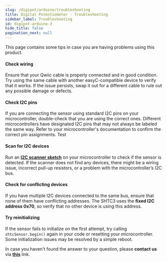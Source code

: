 ```yaml
---
slug: /digipot/arduino/troubleshooting
title: Digital Potentiometer - Troubleshooting
sidebar_label: Troubleshooting
id: digipot-arduino-3
hide_title: false
pagination_next: null
---
```


This page contains some tips in case you are having problems using this product.

<ExpandableSection title="My sensor won't initialize!">

#### Check wiring
Ensure that your Qwiic cable is properly connected and in good condition. Try using the same cable with another easyC-compatible device to verify that it works. If the issue persists, swap it out for a different cable to rule out any possible damage or defects.

#### Check I2C pins
If you are connecting the sensor using standard I2C pins on your microcontroller, double-check that you are using the correct ones. Different microcontrollers have designated I2C pins that may not always be labeled the same way. Refer to your microcontroller's documentation to confirm the correct pin assignments. Test

#### Scan for I2C devices
Run an [**I2C scanner sketch**](https://github.com/SolderedElectronics/Soldered-Hacky-Codes/tree/main/I2C_Scanner) on your microcontroller to check if the sensor is detected. If the scanner does not find any devices, there might be a wiring issue, incorrect pull-up resistors, or a problem with the microcontroller’s I2C bus.

#### Check for conflicting devices
If you have multiple I2C devices connected to the same bus, ensure that none of them have conflicting addresses. The SHTC3 uses the **fixed I2C address 0x70**, so verify that no other device is using this address.

#### Try reinitializing
If the sensor fails to initialize on the first attempt, try calling `shtcSensor.begin()` again in your code or resetting your microcontroller. Some initialization issues may be resolved by a simple reboot.

</ExpandableSection>


<InfoBox>In case you haven't found the answer to your question, please **contact us** via [**this**](https://soldered.com/contact/) link.</InfoBox>